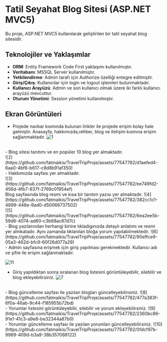 # Tatil Seyahat Blog Sitesi (ASP.NET MVC5)

Bu proje, ASP.NET MVC5 kullanılarak geliştirilen bir tatil seyahat blog sitesidir.

## Teknolojiler ve Yaklaşımlar

- **ORM**: Entity Framework Code First yaklaşımı kullanılmıştır.
- **Veritabanı**: MSSQL Server kullanılmıştır.
- **Yetkilendirme**: Admin tarafı için Authorize özelliği entegre edilmiştir.
- **Giriş/Çıkış**: Kullanıcılar için login ve logout işlemleri bulunmaktadır.
- **Kullanıcı Arayüzü**: Admin ve son kullanıcı olmak üzere iki farklı kullanıcı arayüzü mevcuttur.
- **Oturum Yönetimi**: Session yönetimi kullanılmıştır.


## Ekran Görüntüleri
- Projede navbar kısmında bulunan linkler ile projede erişim kolay hale gelmiştir. Anasayfa, hakkımızda,rehber, blog ve iletişim kısmına erişim sağlanmaktadır.
![1](https://github.com/fatmaikis/TravelTripProje/assets/77547782/8f038f7c-20f0-4b87-a942-9dd491ec36bb)
</br>
- Blog sitesi tanıtımı ve en popüler 10 blog yer almaktadır.
  </br>
![2](https://github.com/fatmaikis/TravelTripProje/assets/77547782/d1aefed4-6aa0-4bf6-b617-c8d8b91af350)

</br>
- Hakkımızda sayfası yer almaktadır.
  </br>
![3](https://github.com/fatmaikis/TravelTripProje/assets/77547782/ee749fd2-456d-4fb7-837f-2769c01954ef)
</br>
Blog sayfasında blog resmi ve kısa bir tanıtım yazısı yer almaktadır. 
![4](https://github.com/fatmaikis/TravelTripProje/assets/77547782/382cc1c1-4899-448e-9ad0-d50066737502)
</br>
![5](https://github.com/fatmaikis/TravelTripProje/assets/77547782/6ea2ee5b-59d8-4074-ad60-c3b68ac67d7c)
</br>
- Blog yazılarından herhangi birine tıkladıgınızda detaylı anlatımı ve resmi yer almkatadır. Aynı zamanda tıklanılan bloğa yorum yapılabilmektedir.
![6](https://github.com/fatmaikis/TravelTripProje/assets/77547782/90effce9-05a3-462d-bfc9-60f26d077a29)
</br>
- Admin sayfasına erişmek için giriş yapılması gerekmektedir. Kullanıcı adı ve şifre ile erişim sağlanmaktadır.

![11](https://github.com/fatmaikis/TravelTripProje/assets/77547782/2ed5c4ff-f8f6-4019-8052-2b4c395ceb40)
</br>
- Giriş yapıldıktan sonra sıralanan blog listesini görüntüleyebilir, silebilir ve blog ekleyebilirsiniz.
![7](https://github.com/fatmaikis/TravelTripProje/assets/77547782/1f8f180a-3f84-476c-953c-b1d2d9ad7b19)
</br>
- Blog güncelleme sayfası ile yazılan blogları güncelleyebilirsiniz.
![8](https://github.com/fatmaikis/TravelTripProje/assets/77547782/477a383f-6f0a-46ab-9c44-f185955b72bd)
</br>
- Yorumlar listesini görüntüleyebilir, silebilir ve yorum ekleyebilirsiniz.
![9](https://github.com/fatmaikis/TravelTripProje/assets/77547782/2360bc86-91e1-41c3-a9e8-be32344a87b0)
</br>
- Yorumlar güncelleme sayfası ile yazılan yorumları güncelleyebilirsiniz.
![10](https://github.com/fatmaikis/TravelTripProje/assets/77547782/0fdcf97b-9989-409d-b3a9-38b357088122)

